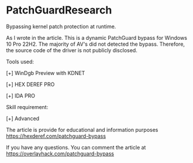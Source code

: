 # PatchGuardResearch
Bypassing kernel patch protection at runtime.

As I wrote in the article. This is a dynamic PatchGuard bypass for Windows 10 Pro 22H2. The majority of AV's did not detected the bypass. Therefore, the source code of the driver is not publicly disclosed.

Tools used:

[+] WinDgb Preview with KDNET

[+] HEX DEREF PRO

[+] IDA PRO

Skill requirement:

[+] Advanced

The article is provide for educational and information purposes https://hexderef.com/patchguard-bypass

If you have any questions. You can comment the article at https://overlayhack.com/patchguard-bypass

